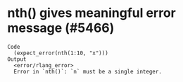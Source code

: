 # nth() gives meaningful error message (#5466)

    Code
      (expect_error(nth(1:10, "x")))
    Output
      <error/rlang_error>
      Error in `nth()`: `n` must be a single integer.

